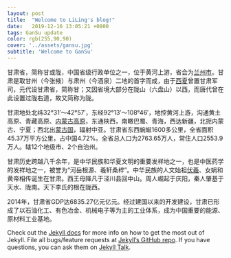 ```yaml
---
layout: post
title:  "Welcome to LiLing's blog!"
date:   2019-12-16 13:05:21 +0800
tags: GanSu update
color: rgb(255,90,90)
cover: '../assets/gansu.jpg'
subtitle: 'Welcome to GanSu'
---
```

甘肃省，简称甘或陇，中国省级行政单位之一，位于黄河上游，省会为[兰州市](https://baike.so.com/doc/145636.html)。甘肃是取甘州（今张掖）与肃州（今酒泉）二地的首字而成，由于[西夏](https://baike.so.com/doc/985128-1041356.html)曾置甘肃军司，元代设甘肃省，简称甘；又因省境大部分在陇山（六盘山）以西，而唐代曾在此设置过陇右道，故又简称为陇。 

甘肃地处北纬32°31′～42°57′，东经92°13′～108°46′，地控黄河上游，沟通黄土高原、青藏高原、[内蒙古高原](https://baike.so.com/doc/5902857.html)，东通陕西，南瞰巴蜀、青海，西达新疆，北扼内蒙古、宁夏；西北出[蒙古国](https://baike.so.com/doc/2778599.html)，辐射中亚。甘肃省东西蜿蜒1600多公里，全省面积45.37万平方公里，占中国4.72%。全省总人口为2763.65万人，常住人口2553.9万人。辖12个地级市、2个自治州。 

甘肃历史跨越八千余年，是中华民族和华夏文明的重要发祥地之一，也是中医药学的发祥地之一，被誉为“河岳根源、羲轩桑梓”。中华民族的人文始祖[伏羲](https://baike.so.com/doc/683332.html)、女娲和黄帝相传诞生在甘肃。西王母降凡于泾川县回中山。周人崛起于庆阳，秦人肇基于天水、陇南。天下李氏的根在陇西。 

2014年，甘肃省GDP达6835.27亿元亿元。经过建国以来的开发建设，甘肃已形成了以石油化工、有色冶金、机械电子等为主的工业体系，成为中国重要的能源、原材料工业基地。

Check out the [Jekyll docs][jekyll-docs] for more info on how to get the most out of Jekyll. File all bugs/feature requests at [Jekyll’s GitHub repo][jekyll-gh]. If you have questions, you can ask them on [Jekyll Talk][jekyll-talk].

[jekyll-docs]: https://jekyllrb.com/docs/home
[jekyll-gh]:   https://github.com/jekyll/jekyll
[jekyll-talk]: https://talk.jekyllrb.com/
